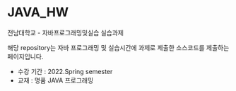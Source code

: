 # JAVA_HW
전남대학교 - 자바프로그래밍및실습 실습과제

해당 repository는 자바 프로그래밍 및 실습시간에 과제로 제출한 소스코드를 제출하는 페이지입니다.
- 수강 기간 : 2022.Spring semester
- 교재 : 명품 JAVA 프로그래밍
